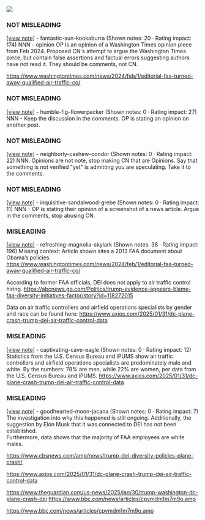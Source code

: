 ![](https://i.imgur.com/p2OAebo.png)
### NOT MISLEADING

[[view note]](https://x.com/i/birdwatch/n/1885267742317830254) - fantastic-sun-kookaburra (Shown notes: 20 · Rating impact: 174)
NNN - opinion
OP is an opinion of a Washington Times opinion piece from Feb 2024. Proposed CN's attempt to argue the Washington Times piece, but contain false assertions and factual errors suggesting authors have not read it. They should be comments, not CN.

https://www.washingtontimes.com/news/2024/feb/1/editorial-faa-turned-away-qualified-air-traffic-co/

### NOT MISLEADING

[[view note]](https://x.com/i/birdwatch/n/1885206615181127871) - humble-fig-flowerpecker (Shown notes: 0 · Rating impact: 27)
NNN - Keep the discussion in the comments.  OP is stating an opinion on  another post.

### NOT MISLEADING

[[view note]](https://x.com/i/birdwatch/n/1885206522885791971) - neighborly-cashew-condor (Shown notes: 0 · Rating impact: 22)
NNN. Opinions are not note, stop making CN that are Opinions. Say that something is not verified "yet" is admitting you are speculating. Take it to the comments.

### NOT MISLEADING

[[view note]](https://x.com/i/birdwatch/n/1885189848803533312) - inquisitive-sandalwood-grebe (Shown notes: 0 · Rating impact: 11)
NNN - OP is stating their opinion of a screenshot of a news article. Argue in the comments, stop abusing CN.

### MISLEADING

[[view note]](https://x.com/i/birdwatch/n/1885226250215608771) - refreshing-magnolia-skylark (Shown notes: 38 · Rating impact: 196)
Missing context:
Article shown sites a 2013 FAA document about Obama’s policies.
https://www.washingtontimes.com/news/2024/feb/1/editorial-faa-turned-away-qualified-air-traffic-co/

According to former FAA officials, DEI does not apply to air traffic control hiring.
https://abcnews.go.com/Politics/trump-evidence-appears-blame-faa-diversity-initiatives-factor/story?id=118272015

Data on air traffic controllers and airfield operations specialists by gender and race can be found here:
https://www.axios.com/2025/01/31/dc-plane-crash-trump-dei-air-traffic-control-data

### MISLEADING

[[view note]](https://x.com/i/birdwatch/n/1885194315745386576) - captivating-cave-eagle (Shown notes: 0 · Rating impact: 12)
Statistics from the U.S. Census Bureau and IPUMS show air traffic controllers and airfield operations specialists are predominately male and white.
By the numbers: 78% are men, while 22% are women, per data from the U.S. Census Bureau and IPUMS.
https://www.axios.com/2025/01/31/dc-plane-crash-trump-dei-air-traffic-control-data

### MISLEADING

[[view note]](https://x.com/i/birdwatch/n/1885188268503036393) - goodhearted-moon-jacana (Shown notes: 0 · Rating impact: 7)
The investigation into why this happened is still ongoing. Additionally, the suggestion by Elon Musk that it was connected to DEI has not been established.  
Furthermore, data shows that the majority of FAA employees are white males.

https://www.cbsnews.com/amp/news/trump-dei-diversity-policies-plane-crash/

https://www.axios.com/2025/01/31/dc-plane-crash-trump-dei-air-traffic-control-data 


https://www.theguardian.com/us-news/2025/jan/30/trump-washington-dc-plane-crash-dei
https://www.bbc.com/news/articles/cpvmdm1m7m9o.amp

https://www.bbc.com/news/articles/cpvmdm1m7m9o.amp
